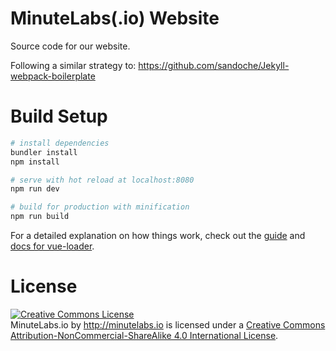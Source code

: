 MinuteLabs(.io) Website
========================

Source code for our website.

Following a similar strategy to: https://github.com/sandoche/Jekyll-webpack-boilerplate

Build Setup
===========

``` bash
# install dependencies
bundler install
npm install

# serve with hot reload at localhost:8080
npm run dev

# build for production with minification
npm run build
```

For a detailed explanation on how things work, check out the [guide](http://vuejs-templates.github.io/webpack/) and [docs for vue-loader](http://vuejs.github.io/vue-loader).


License
=======

<a rel="license" href="http://creativecommons.org/licenses/by-nc-sa/4.0/"><img alt="Creative Commons License" style="border-width:0" src="http://i.creativecommons.org/l/by-nc-sa/4.0/88x31.png" /></a><br /><span xmlns:dct="http://purl.org/dc/terms/" property="dct:title">MinuteLabs.io</span> by <a xmlns:cc="http://creativecommons.org/ns#" href="http://minutelabs.io" property="cc:attributionName" rel="cc:attributionURL">http://minutelabs.io</a> is licensed under a <a rel="license" href="http://creativecommons.org/licenses/by-nc-sa/4.0/">Creative Commons Attribution-NonCommercial-ShareAlike 4.0 International License</a>.
